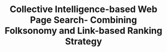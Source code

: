 ---
layout: publication-single
title: Collective Intelligence-based Web Page Search- Combining Folksonomy and Link-based Ranking Strategy
name: Proceedings of the 9th IEEE International Conference on Computer and Information Technology (CIT 2009)
first-author: Tao Zhang
co-authors: Byungjeong Lee, Hanjoon Kim, Sooyong Kang, Jinseog Kim
during: Oct. 11 - 14, 2009, (Xiamen, China)
location: 
impactfactor: 
doi: 
note: 
categories: 
 - Others
tag: 
 - International Conference
---